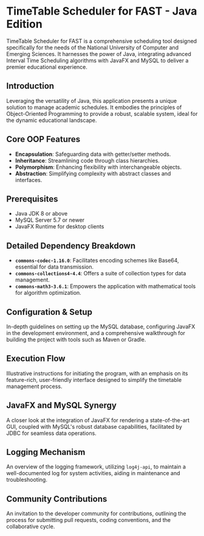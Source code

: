 # TimeTable Scheduler for FAST - Java Edition

TimeTable Scheduler for FAST is a comprehensive scheduling tool designed specifically for the needs of the National University of Computer and Emerging Sciences. It harnesses the power of Java, integrating advanced Interval Time Scheduling algorithms with JavaFX and MySQL to deliver a premier educational experience.

## Introduction

Leveraging the versatility of Java, this application presents a unique solution to manage academic schedules. It embodies the principles of Object-Oriented Programming to provide a robust, scalable system, ideal for the dynamic educational landscape.

## Core OOP Features

- **Encapsulation**: Safeguarding data with getter/setter methods.
- **Inheritance**: Streamlining code through class hierarchies.
- **Polymorphism**: Enhancing flexibility with interchangeable objects.
- **Abstraction**: Simplifying complexity with abstract classes and interfaces.

## Prerequisites

- Java JDK 8 or above
- MySQL Server 5.7 or newer
- JavaFX Runtime for desktop clients

## Detailed Dependency Breakdown

- **`commons-codec-1.16.0`**: Facilitates encoding schemes like Base64, essential for data transmission.
- **`commons-collections4-4.4`**: Offers a suite of collection types for data management.
- **`commons-math3-3.6.1`**: Empowers the application with mathematical tools for algorithm optimization.

## Configuration & Setup

In-depth guidelines on setting up the MySQL database, configuring JavaFX in the development environment, and a comprehensive walkthrough for building the project with tools such as Maven or Gradle.

## Execution Flow

Illustrative instructions for initiating the program, with an emphasis on its feature-rich, user-friendly interface designed to simplify the timetable management process.

## JavaFX and MySQL Synergy

A closer look at the integration of JavaFX for rendering a state-of-the-art GUI, coupled with MySQL's robust database capabilities, facilitated by JDBC for seamless data operations.

## Logging Mechanism

An overview of the logging framework, utilizing `log4j-api`, to maintain a well-documented log for system activities, aiding in maintenance and troubleshooting.

## Community Contributions

An invitation to the developer community for contributions, outlining the process for submitting pull requests, coding conventions, and the collaborative cycle.

